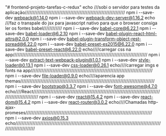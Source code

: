"# frontend-projeto-tarefas-c-redux" 
echo ///sobi o servidor para testes da aplicação////////////////////////////////////////////////////////////////
npm i --save-dev webpack@1.14.0 
npm i --save-dev webpack-dev-server@1.16.2
echo ///faz o transpale do jsx para javascript nativo para que o browser consiga ler os fontes babel////////////
npm i --save-dev babel-core@6.22.1 
npm i --save-dev babel-loader@6.2.10 
npm i --save-dev babel-plugin-react-html-attrs@2.0.0 
npm i --save-dev babel-plugin-transform-object-rest-spread@6.22.0
npm i --save-dev babel-preset-es2015@6.22.0 
npm i --save-dev babel-preset-react@6.22.0
echo////carregar css na app//////////////////////////////////////////////////////////////////////////////////////
npm i --save-dev extract-text-webpack-plugin@1.0.1
npm i --save-dev style-loader@0.13.1 
npm i --save-dev css-loader@0.26.1
echo////carregar imgs e fonts na app//////////////////////////////////////////////////////////////////////////////
npm i --save-dev file-loader@0.9.0
echo////aparencia app themas//////////////////////////////////////////////////////////////////////////////////////
npm i --save-dev bootstrap@3.3.7
npm i --save-dev font-awesome@4.7.0
echo////React//////////////////////////////////////////////////////////////////////////////////////////////////////
npm i --save-dev react@15.4.2
npm i --save-dev react-dom@15.4.2
npm i --save-dev react-router@3.0.2
echo////Chamadas http-ajax-promeses/////////////////////////////////////////////////////////////////////////////////
npm i --save-dev axios@0.15.3
echo////////////////////////////////////////////////////////////////////////////////////////////////////////////////

